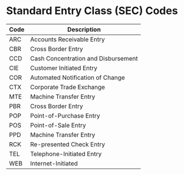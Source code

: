 # Standard Entry Class (SEC) Codes

| Code | Description                         |
| ---- | ----------------------------------- |
| ARC  | Accounts Receivable Entry           |
| CBR  | Cross Border Entry                  |
| CCD  | Cash Concentration and Disbursement |
| CIE  | Customer Initiated Entry            |
| COR  | Automated Notification of Change    |
| CTX  | Corporate Trade Exchange            |
| MTE  | Machine Transfer Entry              |
| PBR  | Cross Border Entry                  |
| POP  | Point-of-Purchase Entry             |
| POS  | Point-of-Sale Entry                 |
| PPD  | Machine Transfer Entry              |
| RCK  | Re-presented Check Entry            |
| TEL  | Telephone-Initiated Entry           |
| WEB  | Internet-Initiated                  |

